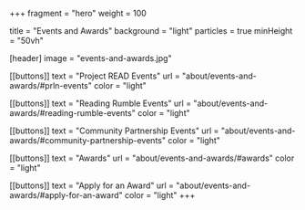 +++
fragment = "hero"
weight = 100

title = "Events and Awards"
background = "light"
particles = true
minHeight = "50vh"

[header]
  image = "events-and-awards.jpg"

[[buttons]]
  text = "Project READ Events"
  url = "about/events-and-awards/#prln-events"
  color = "light" 
  
[[buttons]]
  text = "Reading Rumble Events"
  url = "about/events-and-awards/#reading-rumble-events"
  color = "light" 
  
[[buttons]]
  text = "Community Partnership Events"
  url = "about/events-and-awards/#community-partnership-events"
  color = "light"

[[buttons]]
  text = "Awards"
  url = "about/events-and-awards/#awards"
  color = "light"
  
[[buttons]]
  text = "Apply for an Award"
  url = "about/events-and-awards/#apply-for-an-award"
  color = "light"
+++



<!--more-->


